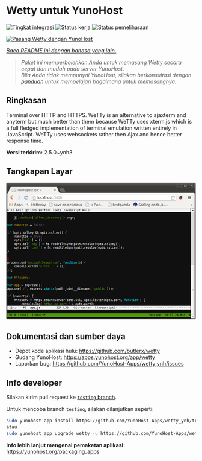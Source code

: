 <!--
N.B.: README ini dibuat secara otomatis oleh <https://github.com/YunoHost/apps/tree/master/tools/readme_generator>
Ini TIDAK boleh diedit dengan tangan.
-->

# Wetty untuk YunoHost

[![Tingkat integrasi](https://dash.yunohost.org/integration/wetty.svg)](https://ci-apps.yunohost.org/ci/apps/wetty/) ![Status kerja](https://ci-apps.yunohost.org/ci/badges/wetty.status.svg) ![Status pemeliharaan](https://ci-apps.yunohost.org/ci/badges/wetty.maintain.svg)

[![Pasang Wetty dengan YunoHost](https://install-app.yunohost.org/install-with-yunohost.svg)](https://install-app.yunohost.org/?app=wetty)

*[Baca README ini dengan bahasa yang lain.](./ALL_README.md)*

> *Paket ini memperbolehkan Anda untuk memasang Wetty secara cepat dan mudah pada server YunoHost.*  
> *Bila Anda tidak mempunyai YunoHost, silakan berkonsultasi dengan [panduan](https://yunohost.org/install) untuk mempelajari bagaimana untuk memasangnya.*

## Ringkasan

Terminal over HTTP and HTTPS. WeTTy is an alternative to ajaxterm and anyterm but much better than them because WeTTy uses xterm.js which is a full fledged implementation of terminal emulation written entirely in JavaScript. WeTTy uses websockets rather then Ajax and hence better response time.


**Versi terkirim:** 2.5.0~ynh3

## Tangkapan Layar

![Tangkapan Layar pada Wetty](./doc/screenshots/terminal.png)

## Dokumentasi dan sumber daya

- Depot kode aplikasi hulu: <https://github.com/butlerx/wetty>
- Gudang YunoHost: <https://apps.yunohost.org/app/wetty>
- Laporkan bug: <https://github.com/YunoHost-Apps/wetty_ynh/issues>

## Info developer

Silakan kirim pull request ke [`testing` branch](https://github.com/YunoHost-Apps/wetty_ynh/tree/testing).

Untuk mencoba branch `testing`, silakan dilanjutkan seperti:

```bash
sudo yunohost app install https://github.com/YunoHost-Apps/wetty_ynh/tree/testing --debug
atau
sudo yunohost app upgrade wetty -u https://github.com/YunoHost-Apps/wetty_ynh/tree/testing --debug
```

**Info lebih lanjut mengenai pemaketan aplikasi:** <https://yunohost.org/packaging_apps>
